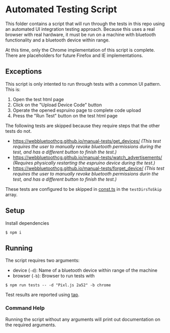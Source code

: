 # Automated Testing Script

This folder contains a script that will run through the tests in this repo using an automated UI integration testing approach. Because this uses a real browser with real hardware, it must be run on a machine with bluetooth functionality and a bluetooth device within range.

At this time, only the Chrome implementation of this script is complete. There are placeholders for future Firefox and IE implementations.

## Exceptions

This script is only intented to run through tests with a common UI pattern. This is:

1. Open the test html page
2. Click on the "Upload Device Code" button
3. Operate the opened espruino page to complete code upload
4. Press the "Run Test" button on the test html page

The following tests are skipped because they require steps that the other tests do not.

- https://webbluetoothcg.github.io/manual-tests/get_devices/ _(This test requires the user to manually revoke bluetooth permissions during the test, and has a different button to finish the test.)_
- https://webbluetoothcg.github.io/manual-tests/watch_advertisements/ _(Requires physically restarting the espruino device during the test.)_
- https://webbluetoothcg.github.io/manual-tests/forget_device/ _(This test requires the user to manually revoke bluetooth permissions durin the test, and has a different button to finish the test.)_

These tests are configured to be skipped in [const.ts](./const.ts) in the `testDirsToSkip` array.

## Setup

Install dependencies

```shellsession
$ npm i
```

## Running

The script requires two arguments:

- device (`-d`): Name of a bluetooth device within range of the machine
- browser (`-b`): Browser to run tests with

```shellsession
$ npm run tests -- -d "Pixl.js 2a52" -b chrome
```

Test results are reported using [tap](https://node-tap.org/).

### Command Help

Running the script without any arguments will print out documentation on the required arguments.
